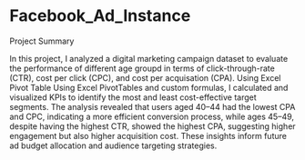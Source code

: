 # Facebook_Ad_Instance

Project Summary 

In this project, I analyzed a digital marketing campaign dataset to evaluate the performance of different age groupd in terms of click-through-rate (CTR), cost per click (CPC), and cost per acquisation (CPA). Using Excel Pivot Table Using Excel PivotTables and custom formulas, I calculated and visualized KPIs to identify the most and least cost-effective target segments. The analysis revealed that users aged 40–44 had the lowest CPA and CPC, indicating a more efficient conversion process, while ages 45–49, despite having the highest CTR, showed the highest CPA, suggesting higher engagement but also higher acquisition cost. These insights inform future ad budget allocation and audience targeting strategies.
